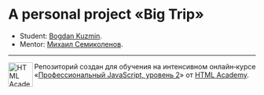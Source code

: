 # A personal project «Big Trip»

* Student: [Bogdan Kuzmin](https://up.htmlacademy.ru/ecmascript/12/user/582427).
* Mentor: [Михаил Семиколенов](https://htmlacademy.ru/profile/id19706).

---

<a href="https://htmlacademy.ru/intensive/ecmascript"><img align="left" width="50" height="50" title="HTML Academy" src="https://up.htmlacademy.ru/static/img/intensive/ecmascript/logo-for-github.svg"></a>

Репозиторий создан для обучения на интенсивном онлайн‑курсе «[Профессиональный JavaScript, уровень 2](https://htmlacademy.ru/intensive/ecmascript)» от [HTML Academy](https://htmlacademy.ru).

[travis-image]: https://travis-ci.com/htmlacademy-ecmascript/582427-big-trip-12.svg?branch=master
[travis-url]: https://travis-ci.com/htmlacademy-ecmascript/582427-big-trip-12
